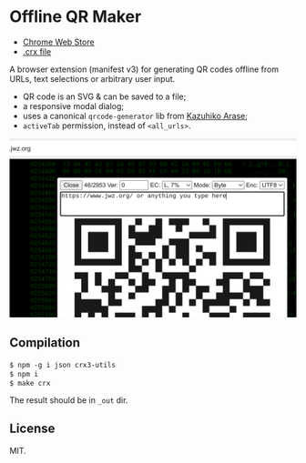 # Offline QR Maker

* [Chrome Web Store](https://chromewebstore.google.com/detail/offline-qr-maker/ialnkjojemdpiilocpkjemabpfplgina)
* [.crx file](http://gromnitsky.users.sourceforge.net/js/chrome/)

A browser extension (manifest v3) for generating QR codes offline from
URLs, text selections or arbitrary user input.

* QR code is an SVG & can be saved to a file;
* a responsive modal dialog;
* uses a canonical `qrcode-generator` lib from [Kazuhiko
  Arase](https://github.com/kazuhikoarase/qrcode-generator/tree/master/js);
* `activeTab` permission, instead of `<all_urls>`.

![a screen shot](screenshot.png)

## Compilation

~~~
$ npm -g i json crx3-utils
$ npm i
$ make crx
~~~

The result should be in `_out` dir.

## License

MIT.
